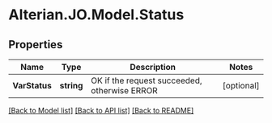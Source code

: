 # Alterian.JO.Model.Status

## Properties

Name | Type | Description | Notes
------------ | ------------- | ------------- | -------------
**VarStatus** | **string** | OK if the request succeeded, otherwise ERROR | [optional] 

[[Back to Model list]](../README.md#documentation-for-models) [[Back to API list]](../README.md#documentation-for-api-endpoints) [[Back to README]](../README.md)

